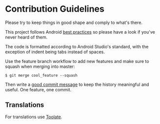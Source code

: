 # Contribution Guidelines

Please try to keep things in good shape and comply to what's there.

This project follows Android [best practices][android_best_practices]
so please have a look if you've never heard of them.

The code is formatted according to Android Studio's standard, with the
exception of indent being tabs instead of spaces.

Use the feature branch workflow to add new features and make sure
to squash when merging into master:

	$ git merge cool_feature --squash

Then write a [good commit message][commit_messages] to keep the history
meaningful and useful. One feature, one commit.

## Translations

For translations use [Toolate][toolate].

[android_best_practices]: https://developer.android.com/distribute/best-practices/develop/
[commit_messages]: https://git-scm.com/book/en/v2/Distributed-Git-Contributing-to-a-Project#_commit_guidelines
[toolate]: https://toolate.othing.xyz/projects/binaryeye/
